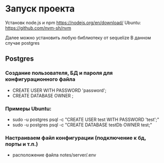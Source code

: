 # Запуск проекта
Установк node.js и npm https://nodejs.org/en/download/
Ubuntu: https://github.com/nvm-sh/nvm

Далее можно установить любую библиотеку от sequelize В данном случае postgres

## Postgres

### Создание пользователя, БД и пароля для конфигурационного файла
- CREATE USER <username> WITH PASSWORD 'password';
- CREATE DATABASE <database> OWNER <username>;

### Примеры Ubuntu:
- sudo -u postgres psql -c "CREATE USER test WITH PASSWORD 'test';"
- sudo -u postgres psql -c "CREATE DATABASE testDb OWNER test;"

### Настраиваем файл конфигурации (подключение к бд, порты и т.п.)
- расположение файла notes/server/.env

